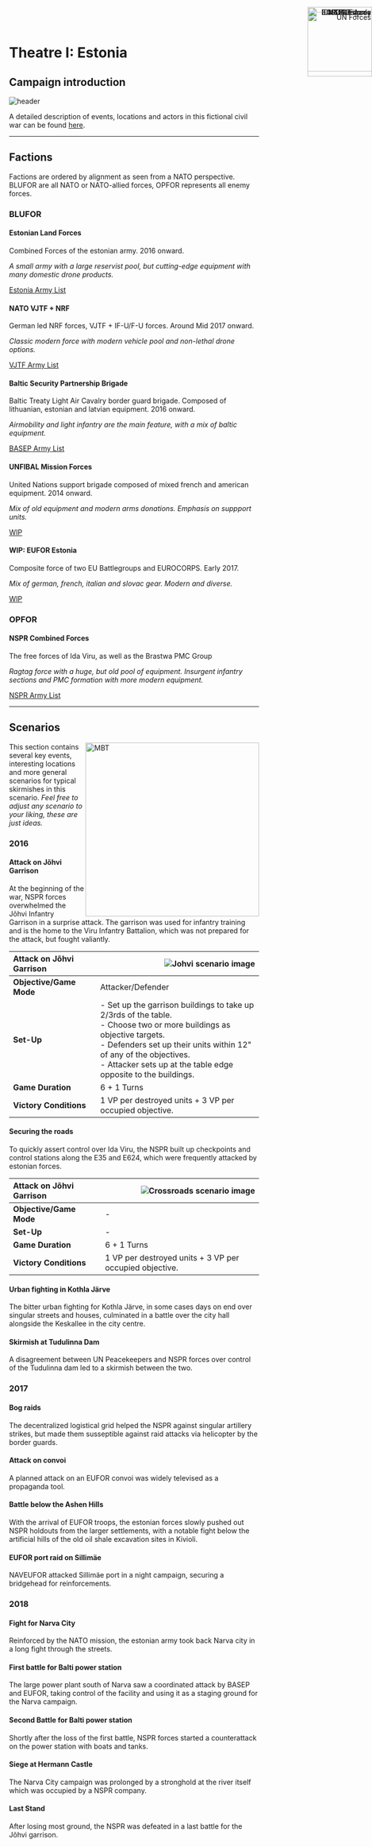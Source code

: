 # Theatre I: Estonia

## Campaign introduction

![header](/scenarios/ressources/estonia-map.excalidraw.png)

A detailed description of events, locations and actors in this fictional civil
war can be found [here](/scenarios/estonia/background-information-estonia.md).

***

## Factions

Factions are ordered by alignment as seen from a NATO perspective. BLUFOR are
all NATO or NATO-allied forces, OPFOR represents all enemy forces.

### BLUFOR

<p align=right style="right:0;top:0px; position:fixed;">
<img src="/factions/ressources/elf-logo.excalidraw.png" align="right" alt="Estonian Army" height=auto width=130></img>
</p>

#### Estonian Land Forces

Combined Forces of the estonian army. 2016 onward.

_A small army with a large reservist pool, but cutting-edge equipment with many
domestic drone products._

[Estonia Army List](/factions/Estonian%20Land%20Forces.md)

<p align=right style="right:0;top:0px;position:fixed;">
<img src="/scenarios/ressources/nrf-logo.excalidraw.png" align="right" alt="NATO Forces" height=auto width=130></img>
</p>

#### NATO VJTF + NRF

German led NRF forces, VJTF + IF-U/F-U forces.
Around Mid 2017 onward.

_Classic modern force with modern vehicle pool and non-lethal drone options._

[VJTF Army List](/factions/German%20VJTF%20Panzergrenadier%20Division.md)

<p align=right style="right:0;top:0px;position:fixed;">
<img src="/factions/ressources/bsp-logo.excalidraw.png" align="right" alt="BASEP Brigade" height=auto width=130></img>
</p>

#### Baltic Security Partnership Brigade

Baltic Treaty Light Air Cavalry border guard brigade. Composed of lithuanian,
estonian and latvian equipment. 2016 onward.

_Airmobility and light infantry are the main feature, with a mix of baltic equipment._

[BASEP Army List](/factions/Baltic%20Security%20Partnership%20Brigade.md)

<p align=right style="right:0;top:10px;position:fixed;">
<img src="/scenarios/ressources/unfibal.excalidraw.png" align="right" alt="UN Forces" height=auto width=130></img>
</p>

#### UNFIBAL Mission Forces

United Nations support brigade composed of mixed french and american equipment.
2014 onward.

_Mix of old equipment and modern arms donations. Emphasis on suppport units._

[WIP](/factions/UNFIBAL%20Forces.md)

<p align=right style="right:0;top:0px;position:fixed;">
<img src="/scenarios/ressources/eufor-estonia.excalidraw.png" align="right" alt="EUFOR Estonia" height=auto width=130></img>
</p>

#### WIP: EUFOR Estonia

Composite force of two EU Battlegroups and EUROCORPS. Early 2017.

_Mix of german, french, italian and slovac gear. Modern and diverse._

[WIP](/factions/EUFOR%20Estonia%20Forces.md)

### OPFOR

<p align=right style="right:0;top:0px;position:fixed;">
<img src="/factions/ressources/nspr-rifle-contingent-logo.excalidraw.png" align="right" alt="NSPR Forces" height=auto width=130></img>
</p>

#### NSPR Combined Forces

The free forces of Ida Viru, as well as the Brastwa PMC Group

_Ragtag force with a huge, but old pool of equipment. Insurgent infantry sections
and PMC formation with more modern equipment._

[NSPR Army List](/factions/NSPR%20Volunteer%20Rifle%20Contingent.md)

***

## Scenarios

<img src="/factions/ressources/leopard-new.excalidraw.png" alt="MBT" align=right height=auto width=350></img>

This section contains several key events, interesting locations and
more general scenarios for typical skirmishes in this scenario.
*Feel free to adjust any scenario to your liking, these are just ideas.*

### 2016

#### Attack on Jõhvi Garrison

At the beginning of the war, NSPR forces overwhelmed the Jõhvi Infantry
Garrison in a surprise attack. The garrison was used for infantry training and
is the home to the Viru Infantry Battalion, which was not prepared for the attack,
but fought valiantly.

| **Attack on Jõhvi Garrison** | <img src="/scenarios/ressources/johvi-layout.excalidraw.png" align="right" alt="Johvi scenario image" height=auto width=auto></img> |
| :--- | :--- |
| **Objective/Game Mode** | Attacker/Defender |
| **Set-Up** | - Set up the garrison buildings to take up 2/3rds of the table. <br> - Choose two or more buildings as objective targets.<br> - Defenders set up their units within 12" of any of the objectives.<br> - Attacker sets up at the table edge opposite to the buildings. |
| **Game Duration** | 6 + 1 Turns |
| **Victory Conditions** | 1 VP per destroyed units + 3 VP per occupied objective. |

#### Securing the roads

To quickly assert control over Ida Viru, the NSPR built up checkpoints and control
stations along the E35 and E624, which were frequently attacked by estonian
forces.

| **Attack on Jõhvi Garrison** | <img src="/scenarios/ressources/roads-layout.excalidraw.png" align="right" alt="Crossroads scenario image" height=auto width=auto></img> |
| :--- | :--- |
| **Objective/Game Mode** | - |
| **Set-Up** | - |
| **Game Duration** | 6 + 1 Turns |
| **Victory Conditions** | 1 VP per destroyed units + 3 VP per occupied objective. |

#### Urban fighting in Kothla Järve

The bitter urban fighting for Kothla Järve, in some cases days on end over singular
streets and houses, culminated in a battle over the city hall alongside the Keskallee
in the city centre.

#### Skirmish at Tudulinna Dam

A disagreement between UN Peacekeepers and NSPR forces over control of the Tudulinna
dam led to a skirmish between the two.

### 2017

#### Bog raids

The decentralized logistical grid helped the NSPR against singular artillery strikes,
but made them susseptible against raid attacks via helicopter by the border guards.

#### Attack on convoi

A planned attack on an EUFOR convoi was widely televised as a propaganda tool.

#### Battle below the Ashen Hills

With the arrival of EUFOR troops, the estonian forces slowly pushed out NSPR holdouts
from the larger settlements, with a notable fight below the artificial hills of
the old oil shale excavation sites in Kivioli.

#### EUFOR port raid on Sillimäe

NAVEUFOR attacked Sillimäe port in a night campaign, securing a bridgehead
for reinforcements.

### 2018

#### Fight for Narva City

Reinforced by the NATO mission, the estonian army took back Narva city in a long
fight through the streets.

#### First battle for Balti power station

The large power plant south of Narva saw a coordinated attack by BASEP and
EUFOR, taking control of the facility and using it as a staging ground for the Narva
campaign.

#### Second Battle for Balti power station

Shortly after the loss of the first battle, NSPR forces started a counterattack on
the power station with boats and tanks.

#### Siege at Hermann Castle

The Narva City campaign was prolonged by a stronghold at the river itself
which was occupied by a NSPR company.

#### Last Stand

After losing most ground, the NSPR was defeated in a last battle for the Jõhvi garrison.
